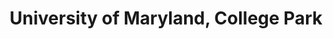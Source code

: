 ---
title: University of Maryland, College Park
order: 1
link: //nitinjsanket.wix.com/home
img: /assets/img/umdlogo.jpg
---